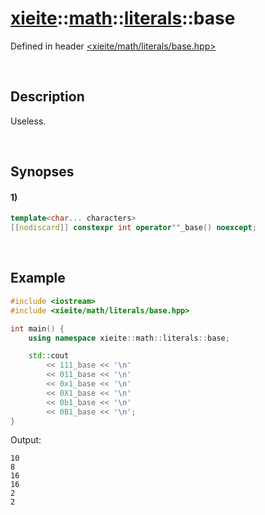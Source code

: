 # [xieite](../../../../xieite.md)\:\:[math](../../../../math.md)\:\:[literals](../../literals.md)\:\:base
Defined in header [<xieite/math/literals/base.hpp>](../../../../../include/xieite/math/literals/base.hpp)

&nbsp;

## Description
Useless.

&nbsp;

## Synopses
#### 1)
```cpp
template<char... characters>
[[nodiscard]] constexpr int operator""_base() noexcept;
```

&nbsp;

## Example
```cpp
#include <iostream>
#include <xieite/math/literals/base.hpp>

int main() {
    using namespace xieite::math::literals::base;

    std::cout
        << 111_base << '\n'
        << 011_base << '\n'
        << 0x1_base << '\n'
        << 0X1_base << '\n'
        << 0b1_base << '\n'
        << 0B1_base << '\n';
}
```
Output:
```
10
8
16
16
2
2
```

